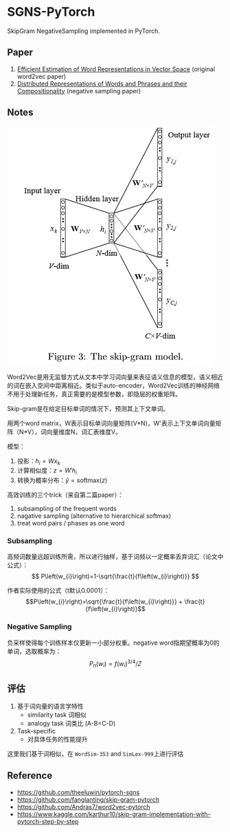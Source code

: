 # SGNS-PyTorch
SkipGram NegativeSampling implemented in PyTorch.


## Paper
1. [Efficient Estimation of Word Representations in Vector Space](http://arxiv.org/pdf/1301.3781.pdf) (original word2vec paper)
2. [Distributed Representations of Words and Phrases and their Compositionality](http://papers.nips.cc/paper/5021-distributed-representations-of-words-and-phrases-and-their-compositionality.pdf) (negative sampling paper)

## Notes
![](images/skip-gram.png)

Word2Vec是用无监督方式从文本中学习词向量来表征语义信息的模型，语义相近的词在嵌入空间中距离相近。类似于auto-encoder，Word2Vec训练的神经网络不用于处理新任务，真正需要的是模型参数，即隐层的权重矩阵。

Skip-gram是在给定目标单词的情况下，预测其上下文单词。

用两个word matrix，W表示目标单词向量矩阵(V\*N)，W'表示上下文单词向量矩阵（N\*V），词向量维度N，词汇表维度V。

模型：
1. 投影：$h_i=Wx_k$
2. 计算相似度：$z=W'h_i$
3. 转换为概率分布：$\hat y=\text{softmax}(z)$

高效训练的三个trick（来自第二篇paper）：
1. subsampling of the frequent words
2. nagative sampling (alternative to hierarchical softmax)
3. treat word pairs / phases as one word

### Subsampling
高频词数量远超训练所需，所以进行抽样，基于词频以一定概率丢弃词汇（论文中公式）：
$$
P\left(w_{i}\right)=1-\sqrt{\frac{t}{f\left(w_{i}\right)}}
$$

作者实际使用的公式（t默认0.0001）：
$$P\left(w_{i}\right)=\sqrt{\frac{t}{f\left(w_{i}\right)}} + \frac{t}{f\left(w_{i}\right)}$$

### Negative Sampling
负采样使得每个训练样本仅更新一小部分权重。negative word指期望概率为0的单词，选取概率为：
$$
P_n(w_i)=f(w_i)^{3 / 4} / Z
$$

## 评估
1. 基于词向量的语言学特性
    - similarity task 词相似
    - analogy task 词类比 (A-B=C-D)
2. Task-specific
    - 对具体任务的性能提升

这里我们基于词相似，在 `WordSim-353` and `SimLex-999`上进行评估

## Reference
- https://github.com/theeluwin/pytorch-sgns
- https://github.com/fanglanting/skip-gram-pytorch
- https://github.com/Andras7/word2vec-pytorch
- https://www.kaggle.com/karthur10/skip-gram-implementation-with-pytorch-step-by-step


